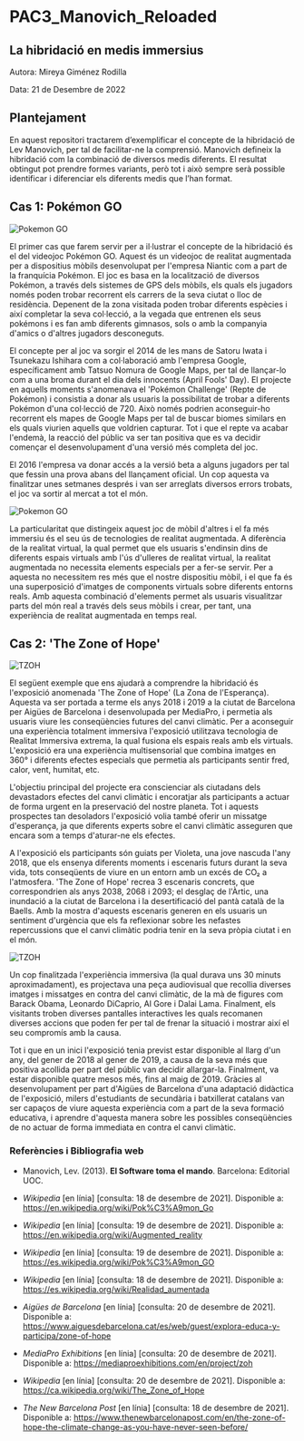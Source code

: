 # PAC3_Manovich_Reloaded

## La hibridació en medis immersius


Autora: Mireya Giménez Rodilla


Data: 21 de Desembre de 2022


## Plantejament


En aquest repositori tractarem d’exemplificar el concepte de la hibridació de Lev Manovich, per tal de facilitar-ne la comprensió. Manovich defineix la hibridació com la combinació de diversos medis diferents. El resultat obtingut pot prendre formes variants, però tot i això sempre serà possible identificar i diferenciar els diferents medis que l’han format.


## Cas 1: Pokémon GO

![Pokemon GO](https://img.game-news24.com/2021/10/The-five-year-history-of-Pokemon-Go-plans-for-the-future-of-AR-and-when-Pokemon-Go-lands-out-of-place-of-Pokemon.jpeg)  

El primer cas que farem servir per a il·lustrar el concepte de la hibridació és el del videojoc Pokémon GO. Aquest és un videojoc de realitat augmentada per a dispositius mòbils desenvolupat per l'empresa Niantic com a part de la franquícia Pokémon. El joc es basa en la localització de diversos Pokémon, a través dels sistemes de GPS dels mòbils, els quals els jugadors només poden trobar recorrent els carrers de la seva ciutat o lloc de residència. Depenent de la zona visitada poden trobar diferents espècies i així completar la seva col·lecció, a la vegada que entrenen els seus pokémons i es fan amb diferents gimnasos, sols o amb la companyia d'amics o d'altres jugadors desconeguts.

El concepte per al joc va sorgir el 2014 de les mans de Satoru Iwata i Tsunekazu Ishihara com a col·laboració amb l'empresa Google, específicament amb Tatsuo Nomura de Google Maps, per tal de llançar-lo com a una broma durant el dia dels innocents (April Fools' Day). El projecte en aquells moments s'anomenava el 'Pokémon Challenge' (Repte de Pokémon) i consistia a donar als usuaris la possibilitat de trobar a diferents Pokémon d'una col·lecció de 720. Això només podrien aconseguir-ho recorrent els mapes de Google Maps per tal de buscar biomes similars en els quals viurien aquells que voldrien capturar. Tot i que el repte va acabar l'endemà, la reacció del públic va ser tan positiva que es va decidir començar el desenvolupament d'una versió més completa del joc.

El 2016 l'empresa va donar accés a la versió beta a alguns jugadors per tal que fessin una prova abans del llançament oficial. Un cop aquesta va finalitzar unes setmanes després i van ser arreglats diversos errors trobats, el joc va sortir al mercat a tot el món.

![Pokemon GO](https://cdn.theatlantic.com/thumbor/3vbv14sqxNiU12gw7FvhQYRX1s4=/160x0:1817x932/1600x900/media/img/mt/2016/07/Screen_Shot_2016_07_11_at_3.03.48_PM/original.png)

La particularitat que distingeix aquest joc de mòbil d'altres i el fa més immersiu és el seu ús de tecnologies de realitat augmentada. A diferència de la realitat virtual, la qual permet que els usuaris s'endinsin dins de diferents espais virtuals amb l'ús d'ulleres de realitat virtual, la realitat augmentada no necessita elements especials per a fer-se servir. Per a aquesta no necessitem res més que el nostre dispositiu mòbil, i el que fa és una superposició d'imatges de components virtuals sobre diferents entorns reals. Amb aquesta combinació d'elements permet als usuaris visualitzar parts del món real a través dels seus mòbils i crear, per tant, una experiència de realitat augmentada en temps real.




## Cas 2: 'The Zone of Hope'

![TZOH](https://i.ytimg.com/vi/fv-f9F-h39c/maxresdefault.jpg)

El següent exemple que ens ajudarà a comprendre la hibridació és l'exposició anomenada 'The Zone of Hope' (La Zona de l'Esperança). Aquesta va ser portada a terme els anys 2018 i 2019 a la ciutat de Barcelona per Aigües de Barcelona i desenvolupada per MediaPro, i permetia als usuaris viure les conseqüències futures del canvi climàtic. Per a aconseguir una experiència totalment immersiva l'exposició utilitzava tecnologia de Realitat Immersiva extrema, la qual fusiona els espais reals amb els virtuals. L'exposició era una experiència multisensorial que combina imatges en 360° i diferents efectes especials que permetia als participants sentir fred, calor, vent, humitat, etc.

L'objectiu principal del projecte era conscienciar als ciutadans dels devastadors efectes del canvi climàtic i encoratjar als participants a actuar de forma urgent en la preservació del nostre planeta. Tot i aquests prospectes tan desoladors l'exposició volia també oferir un missatge d'esperança, ja que diferents experts sobre el canvi climàtic asseguren que encara som a temps d'aturar-ne els efectes.

A l'exposició els participants són guiats per Violeta, una jove nascuda l'any 2018, que els ensenya diferents moments i escenaris futurs durant la seva vida, tots conseqüents de viure en un entorn amb un excés de CO₂ a l'atmosfera. 'The Zone of Hope' recrea 3 escenaris concrets, que correspondrien als anys 2038, 2068 i 2093; el desglaç de l'Àrtic, una inundació a la ciutat de Barcelona i la desertificació del pantà català de la Baells. Amb la mostra d'aquests escenaris generen en els usuaris un sentiment d'urgència que els fa reflexionar sobre les nefastes repercussions que el canvi climàtic podria tenir en la seva pròpia ciutat i en el món.

![TZOH](https://www.elnacional.cat/uploads/s1/58/72/19/4/plazaconbalcon_1_630x630.png)

Un cop finalitzada l'experiència immersiva (la qual durava uns 30 minuts aproximadament), es projectava una peça audiovisual que recollia diverses imatges i missatges en contra del canvi climàtic, de la mà de figures com Barack Obama, Leonardo DiCaprio, Al Gore i Dalai Lama. Finalment, els visitants troben diverses pantalles interactives les quals recomanen diverses accions que poden fer per tal de frenar la situació i mostrar així el seu compromís amb la causa.

Tot i que en un inici l'exposició tenia previst estar disponible al llarg d'un any, del gener de 2018 al gener de 2019, a causa de la seva més que positiva acollida per part del públic van decidir allargar-la. Finalment, va estar disponible quatre mesos més, fins al maig de 2019. Gràcies al desenvolupament per part d'Aigües de Barcelona d'una adaptació didàctica de l'exposició, milers d'estudiants de secundària i batxillerat catalans van ser capaços de viure aquesta experiència com a part de la seva formació educativa, i aprendre d'aquesta manera sobre les possibles conseqüències de no actuar de forma immediata en contra el canvi climàtic.



### Referències i Bibliografia web

* Manovich, Lev. (2013). **El Software toma el mando**. Barcelona: Editorial UOC. 

* *Wikipedia* [en línia] [consulta: 18 de desembre de 2021]. Disponible a: 
https://en.wikipedia.org/wiki/Pok%C3%A9mon_Go

* *Wikipedia* [en línia] [consulta: 19 de desembre de 2021]. Disponible a: 
https://en.wikipedia.org/wiki/Augmented_reality

* *Wikipedia* [en línia] [consulta: 19 de desembre de 2021]. Disponible a:
https://es.wikipedia.org/wiki/Pok%C3%A9mon_GO

* *Wikipedia* [en línia] [consulta: 18 de desembre de 2021]. Disponible a:
https://es.wikipedia.org/wiki/Realidad_aumentada

* *Aigües de Barcelona* [en línia] [consulta: 20 de desembre de 2021]. Disponible a:
https://www.aiguesdebarcelona.cat/es/web/guest/explora-educa-y-participa/zone-of-hope

* *MediaPro Exhibitions* [en línia] [consulta: 20 de desembre de 2021]. Disponible a:
https://mediaproexhibitions.com/en/project/zoh

* *Wikipedia* [en línia] [consulta: 20 de desembre de 2021]. Disponible a:
https://ca.wikipedia.org/wiki/The_Zone_of_Hope

* *The New Barcelona Post* [en línia] [consulta: 18 de desembre de 2021]. Disponible a:
https://www.thenewbarcelonapost.com/en/the-zone-of-hope-the-climate-change-as-you-have-never-seen-before/


